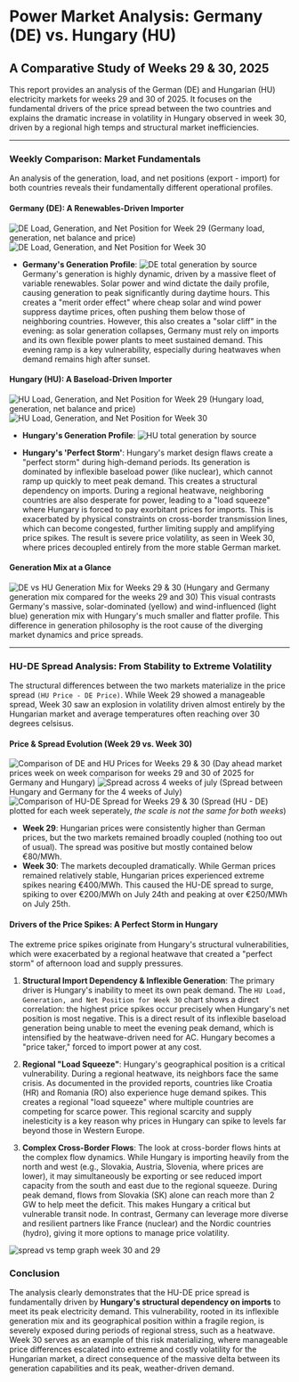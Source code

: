 # Power Market Analysis: Germany (DE) vs. Hungary (HU)

## A Comparative Study of Weeks 29 & 30, 2025

This report provides an analysis of the German (DE) and Hungarian (HU) electricity markets for weeks 29 and 30 of  2025. It focuses on the fundamental drivers of the price spread between the two countries and explains the dramatic increase in volatility in Hungary observed in week 30, driven by a regional high temps and structural market inefficiencies.

---

### Weekly Comparison: Market Fundamentals

An analysis of the generation, load, and net positions (export - import) for both countries reveals their fundamentally different operational profiles.



#### Germany (DE): A Renewables-Driven Importer

![DE Load, Generation, and Net Position for Week 29](figures/DE_LU_wk29_load_gen_delta_price.png)
(Germany load, generation, net balance and price)
![DE Load, Generation, and Net Position for Week 30](figures/DE_LU_wk30_load_gen_delta_price.png)

- **Germany's Generation Profile**:
![DE total generation by source](figures/DE_generation_mix.png)
 Germany's generation is highly dynamic, driven by a massive fleet of variable renewables. Solar power and wind dictate the daily profile, causing generation to peak significantly during daytime hours. This creates a "merit order effect" where cheap solar and wind power suppress daytime prices, often pushing them below those of neighboring countries. However, this also creates a "solar cliff" in the evening: as solar generation collapses, Germany must rely on imports and its own flexible power plants to meet sustained demand. This evening ramp is a key vulnerability, especially during heatwaves when demand remains high after sunset.






#### Hungary (HU): A Baseload-Driven Importer

![HU Load, Generation, and Net Position for Week 29](figures/HU_wk29_load_gen_delta_price.png)
(Hungary load, generation, net balance and price)
![HU Load, Generation, and Net Position for Week 30](figures/HU_wk30_load_gen_delta_price.png)
- **Hungary's Generation Profile**:
![HU total generation by source](figures/HU_generation_mix.png)

- **Hungary's 'Perfect Storm'**: Hungary's market design flaws create a "perfect storm" during high-demand periods. Its generation is dominated by inflexible baseload power (like nuclear), which cannot ramp up quickly to meet peak demand. This creates a structural dependency on imports. During a regional heatwave, neighboring countries are also desperate for power, leading to a "load squeeze" where Hungary is forced to pay exorbitant prices for imports. This is exacerbated by physical constraints on cross-border transmission lines, which can become congested, further limiting supply and amplifying price spikes. The result is severe price volatility, as seen in Week 30, where prices decoupled entirely from the more stable German market.




#### Generation Mix at a Glance

![DE vs HU Generation Mix for Weeks 29 & 30](figures/DE_HU_GEN_CONSUMPTION_weeks_29_30.png)
(Hungary and Germany generation mix compared for the weeks 29 and 30)
This visual contrasts Germany's massive, solar-dominated (yellow) and wind-influenced (light blue) generation mix with Hungary's much smaller and flatter profile. This difference in generation philosophy is the root cause of the diverging market dynamics and price spreads.



---

### HU-DE Spread Analysis: From Stability to Extreme Volatility

The structural differences between the two markets materialize in the price spread `(HU Price - DE Price)`. While Week 29 showed a manageable spread, Week 30 saw an explosion in volatility driven almost entirely by the Hungarian market and average temperatures often reaching over 30 degrees celsisus.

#### Price & Spread Evolution (Week 29 vs. Week 30)
![Comparison of DE and HU Prices for Weeks 29 & 30](figures/DE_HU_prices.png)
(Day ahead market prices week on week comparison for weeks 29 and 30 of 2025 for Germany and Hungary)
![Spread across 4 weeks  of july](figures/HU_DE_LUspread_linear_scale.png)
(Spread between Hungary and Germany for the 4 weeks of July)
![Comparison of HU-DE Spread for Weeks 29 & 30](figures/weeks_29_30_comparions_spread.png)
(Spread (HU - DE) plotted for each week seperately, *the scale is not the same for both weeks*)

* **Week 29**: Hungarian prices were consistently higher than German prices, but the two markets remained broadly coupled (nothing too out of usual). The spread was positive but mostly contained below €80/MWh.
* **Week 30**: The markets decoupled dramatically. While German prices remained relatively stable, Hungarian prices experienced extreme spikes nearing €400/MWh. This caused the HU-DE spread to surge, spiking to over €200/MWh on July 24th and peaking at over €250/MWh on July 25th.

#### Drivers of the Price Spikes: A Perfect Storm in Hungary

The extreme price spikes originate from Hungary's structural vulnerabilities, which were exacerbated by a regional heatwave that created a "perfect storm" of afternoon load and supply pressures.

1.  **Structural Import Dependency & Inflexible Generation**: The primary driver is Hungary's inability to meet its own peak demand. The `HU Load, Generation, and Net Position for Week 30` chart shows a direct correlation: the highest price spikes occur precisely when Hungary's net position is most negative. This is a direct result of its inflexible baseload generation being unable to meet the evening peak demand, which is intensified by the heatwave-driven need for AC. Hungary becomes a "price taker," forced to import power at any cost.

2.  **Regional "Load Squeeze"**: Hungary's geographical position is a critical vulnerability. During a regional heatwave, its neighbors face the same crisis. As documented in the provided reports, countries like Croatia (HR) and Romania (RO) also experience huge demand spikes. This creates a regional "load squeeze" where multiple countries are competing for scarce power. This regional scarcity and supply inelesticity is a key reason why prices in Hungary can spike to levels far beyond those in Western Europe.

3.  **Complex Cross-Border Flows**: The look at cross-border flows hints at the complex flow dynamics. While Hungary is importing heavily from the north and west (e.g., Slovakia, Austria, Slovenia, where prices are lower), it may simultaneously be exporting or see reduced import capacity from the south and east due to the regional squeeze. During peak demand, flows from Slovakia (SK) alone can reach more than 2 GW to help meet the deficit. This makes Hungary a critical but vulnerable transit node. In contrast, Germany can leverage more diverse and resilient partners like France (nuclear) and the Nordic countries (hydro), giving it more options to manage price volatility.

![spread vs temp graph week 30 and 29](figures/spread_vs_temp.png)



### Conclusion

The analysis clearly demonstrates that the HU-DE price spread is fundamentally driven by **Hungary's structural dependency on imports** to meet its peak electricity demand. This vulnerability, rooted in its inflexible generation mix and its geographical position within a fragile region, is severely exposed during periods of regional stress, such as a heatwave. Week 30 serves as an example of this risk materializing, where manageable price differences escalated into extreme and costly volatility for the Hungarian market, a direct consequence of the massive delta between its generation capabilities and its peak, weather-driven demand.